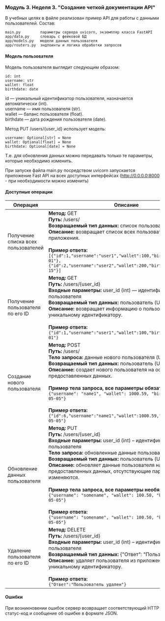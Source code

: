 ### Модуль 3. Неделя 3. "Создание четкой документации API"
В учебных целях в файле реализован пример API для работы с данными пользователей. Состав:

    main.py         параметры сервера uvicorn, экземпляр класса FastAPI
    app/data.py     словарь с фейковой БД
    app/models.py   модели данных пользователя
    app/routers.py  эндпоинты и логика обработки запросов

#### Модель пользователя
Модель пользователя выглядит следующим образом:

    id: int
    username: str
    wallet: float
    birthdate: date

id — уникальный идентификатор пользователя, назначается автоматически (int).\
username — имя пользователя (str).\
wallet — баланс пользователя (float).\
birthdate — дата рождения пользователя (date).

Метод PUT /users/{user_id} использует модель:

    username: Optional[str] = None
    wallet: Optional[float] = None
    birthdate: Optional[date] = None

Т.е. для обновления данных можно передавать только те параметры, которые необходимо изменить.

При запуске файла main.py посредством uvicorn запускается приложение Fast API на всех доступных интерфейсах (http://0.0.0.0:8000 - при необходимости можно изменить)

#### Доступные операции

| Операция                            | Описание                 |
|-------------------------------------|--------------------------|
| Получение списка всех пользователей | **Метод:** GET<br> **Путь:** /users/<br> **Возвращаемый тип данных:** список пользователей List[User]<br> **Описание:** возвращает список всех пользователей приложения.<br><br>**Пример ответа:** `[{"id":1,"username":"user1","wallet":100,"birthdate":"1990-01-01"},{"id":2,"username":"user2","wallet":200,"birthdate":"1995-05-15"}]`
| Получение пользователя по его ID    | **Метод:** GET<br> **Путь:** /users/{user_id}<br>**Входные параметры:** user_id (int) — идентификатор пользователя<br>  **Возвращаемый тип данных:** пользователь (User)<br> **Описание:** возвращает информацию о пользователе по его уникальному идентификатору.<br><br>**Пример ответа:**<br> `{"id":1,"username":"user1","wallet":100,"birthdate":"1990-01-01"}`
| Создание нового пользователя        | **Метод:** POST<br> **Путь:** /users/ <br>**Тело запроса:** данные нового пользователя (User)<br>  **Возвращаемый тип данных:** пользователь (User)<br> **Описание:** создает нового пользователя на основе предоставленных данных.<br><br>**Пример тела запроса, все параметры обязательны**:<br>`{"username": "name1", "wallet": 1000.59, "birthdate": "1990-05-05"}`<br><br>**Пример ответа:**<br> `{"id":6,"username":"name1","wallet":1000.59,"birthdate":"1990-05-05"}`
| Обновление данных пользователя      | **Метод:** PUT<br> **Путь:** /users/{user_id}<br>**Входные параметры:** user_id (int) – идентификатор пользователя<br> **Тело запроса:** обновленные данные пользователя (UserUpdate)<br> **Возвращаемый тип данных:** пользователь (User)<br> **Описание:** обновляет данные пользователя на основе предоставленных данных, отсутствующие параметры не изменяются.<br><br>**Пример тела запроса, все параметры необязательны:**<br>`{"username": "somename", "wallet": 100.50, "birthdate": "1997-05-05"}`<br><br>**Пример ответа:**<br> `{"username": "somename", "wallet": 100.50, "birthdate": "1997-05-05"}`
| Удаление пользователя по его ID     | **Метод:** DELETE<br> **Путь:** /users/{user_id}<br>**Входные параметры:** user_id (int) – идентификатор пользователя<br> **Возвращаемый тип данных:** {"Ответ": "Пользователь удален"}<br> **Описание:** удаляет пользователя из приложения по его уникальному идентификатору.<br><br>**Пример ответа:**<br> `{"Ответ":"Пользователь удален"}`

#### Ошибки
При возникновении ошибок сервер возвращает соответствующий HTTP статус-код и сообщение об ошибке в формате JSON.